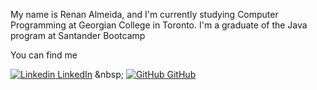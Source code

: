 My name is Renan Almeida, and I'm currently studying Computer Programming at Georgian College in Toronto. I'm a graduate of the Java program at Santander Bootcamp

You can find me

[![Linkedin](https://i.stack.imgur.com/gVE0j.png) LinkedIn]([https://www.linkedin.com/](https://www.linkedin.com/in/renan-almeida-987652bb/))
&nbsp;
[![GitHub](https://i.stack.imgur.com/tskMh.png) GitHub](https://github.com/)

<!--
**RenanPinheiroo/RenanPinheiroo** is a ✨ _special_ ✨ repository because its `README.md` (this file) appears on your GitHub profile.

Here are some ideas to get you started:

- 🔭 I’m currently working on ...
- 🌱 I’m currently learning ...
- 👯 I’m looking to collaborate on ...
- 🤔 I’m looking for help with ...
- 💬 Ask me about ...
- 📫 How to reach me: ...
- 😄 Pronouns: ...
- ⚡ Fun fact: ...
-->

